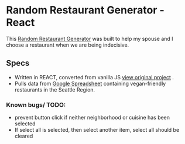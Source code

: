 # Random Restaurant Generator - React

This [Random Restaurant Generator](https://www.amberalter.com/fun/random-restaurant-generator/) was built to help my spouse and I choose a restaurant when we are being indecisive.

## Specs

- Written in REACT, converted from vanilla JS [view original project](https://github.com/amalter/random-restaurant-generator-vanilla) .
- Pulls data from [Google Spreadsheet](https://docs.google.com/spreadsheets/d/1qXVoKMWnMvdVq2fhikqdwgSbVo86VVfFoOfDuwg5bPs/edit?usp=sharing) containing vegan-friendly restaurants in the Seattle Region.

### Known bugs/ TODO:

- prevent button click if neither neighborhood or cuisine has been selected
- If select all is selected, then select another item, select all should be cleared
